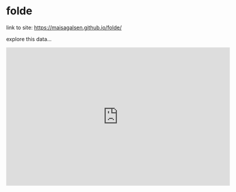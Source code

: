 # folde
link to site: https://maisagalsen.github.io/folde/

explore this data...

<iframe width="600" height="371" seamless frameborder="0" scrolling="no" src="https://docs.google.com/spreadsheets/d/e/2PACX-1vRUPlco2LcOvzuSQ7SZntKQV3VL2K-hLoqYeAtspv6EQm1I9fhP_WE_9Leo_uXcAjKLo5-91qRiL3iZ/pubchart?oid=490610287&amp;format=interactive"></iframe>
